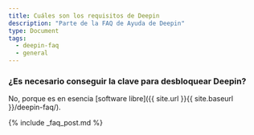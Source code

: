 ```yaml
---
title: Cuáles son los requisitos de Deepin
description: "Parte de la FAQ de Ayuda de Deepin"
type: Document
tags:
  - deepin-faq
  - general
---
```


### ¿Es necesario conseguir la clave para desbloquear Deepin?
No, porque es en esencia [software libre]({{ site.url }}{{ site.baseurl }}/deepin-faq/).

{% include _faq_post.md %}
